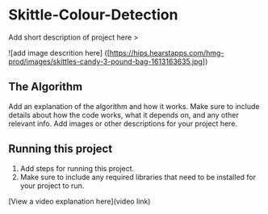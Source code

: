 # Skittle-Colour-Detection

 Add short description of project here > 

![add image descrition here] ([https://hips.hearstapps.com/hmg-prod/images/skittles-candy-3-pound-bag-1613163635.jpg])

## The Algorithm

Add an explanation of the algorithm and how it works. Make sure to include details about how the code works, what it depends on, and any other relevant info. Add images or other descriptions for your project here. 

## Running this project

1. Add steps for running this project.
2. Make sure to include any required libraries that need to be installed for your project to run.

[View a video explanation here](video link)

